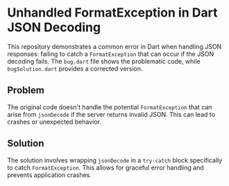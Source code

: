 # Unhandled FormatException in Dart JSON Decoding

This repository demonstrates a common error in Dart when handling JSON responses: failing to catch a `FormatException` that can occur if the JSON decoding fails.  The `bug.dart` file shows the problematic code, while `bugSolution.dart` provides a corrected version.

## Problem

The original code doesn't handle the potential `FormatException` that can arise from `jsonDecode` if the server returns invalid JSON. This can lead to crashes or unexpected behavior.

## Solution

The solution involves wrapping `jsonDecode` in a `try-catch` block specifically to catch `FormatException`. This allows for graceful error handling and prevents application crashes.